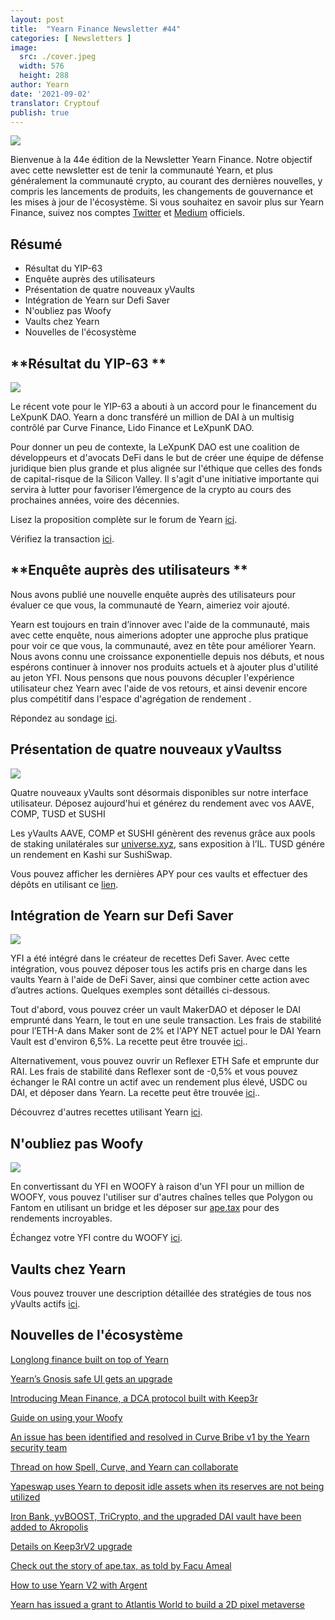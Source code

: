 ```yaml
---
layout: post
title:  "Yearn Finance Newsletter #44"
categories: [ Newsletters ]
image:
  src: ./cover.jpeg
  width: 576
  height: 288
author: Yearn
date: '2021-09-02'
translator: Cryptouf
publish: true
---
```



![](/_posts/_newsletters/Yearn-Finance-Newsletter-44/cover.jpeg?w=880&h=440)

Bienvenue à la 44e édition de la Newsletter Yearn Finance. Notre objectif avec cette newsletter est de tenir la communauté Yearn, et plus généralement la communauté crypto, au courant des dernières nouvelles, y compris les lancements de produits, les changements de gouvernance et les mises à jour de l'écosystème. Si vous souhaitez en savoir plus sur Yearn Finance, suivez nos comptes [Twitter](https://twitter.com/iearnfinance) et [Medium](https://medium.com/iearn) officiels.

## **Résumé**

- Résultat du YIP-63 
- Enquête auprès des utilisateurs 
- Présentation de quatre nouveaux yVaults
- Intégration de Yearn sur Defi Saver
- N'oubliez pas Woofy
- Vaults chez Yearn
- Nouvelles de l'écosystème

## **Résultat du YIP-63 **

![](/_posts/_newsletters/Yearn-Finance-Newsletter-44/image2.jpg?w=1456&h=690)


Le récent vote pour le YIP-63 a abouti à un accord pour le financement du LeXpunK DAO. Yearn a donc transféré un million de DAI à un multisig contrôlé par Curve Finance, Lido Finance et LeXpunK DAO.

Pour donner un peu de contexte, la LeXpunK DAO est une coalition de développeurs et d'avocats DeFi dans le but de créer une équipe de défense juridique bien plus grande et plus alignée sur l'éthique que celles des fonds de capital-risque de la Silicon Valley. Il s'agit d'une initiative importante qui servira à lutter pour favoriser l’émergence de la crypto au cours des prochaines années, voire des décennies.

Lisez la proposition complète sur le forum de Yearn [ici](https://gov.yearn.finance/t/yip-63-fund-builder-first-legal-activism-dao/11280).

Vérifiez la transaction [ici](https://etherscan.io/tx/0x0ec0fc55d6dc51b426a254bf2d6de138b1b9a1c3031f4ab3a7b39439fa004392).



## **Enquête auprès des utilisateurs **


Nous avons publié une nouvelle enquête auprès des utilisateurs pour évaluer ce que vous, la communauté de Yearn, aimeriez voir ajouté.

Yearn est toujours en train d’innover avec l'aide de la communauté, mais avec cette enquête, nous aimerions adopter une approche plus pratique pour voir ce que vous, la communauté, avez en tête pour améliorer Yearn. Nous avons connu une croissance exponentielle depuis nos débuts, et nous espérons continuer à innover nos produits actuels et à ajouter plus d'utilité au jeton YFI. Nous pensons que nous pouvons décupler l'expérience utilisateur chez Yearn avec l'aide de vos retours, et ainsi devenir encore plus compétitif dans l'espace d'agrégation de rendement .

Répondez au sondage [ici](https://yearnfinance.typeform.com/to/ojp3J8gn).



## **Présentation de quatre nouveaux yVaultss**

![](/_posts/_newsletters/Yearn-Finance-Newsletter-44/image3.jpg?w=611&h=298)

Quatre nouveaux yVaults sont désormais disponibles sur notre interface utilisateur. Déposez aujourd'hui et générez du rendement avec vos AAVE, COMP, TUSD et SUSHI

Les yVaults AAVE, COMP et SUSHI génèrent des revenus grâce aux pools de staking unilatérales sur [universe.xyz](https://universe.xyz/polymorphs), sans exposition à l’IL. TUSD génére un rendement en Kashi sur SushiSwap.

Vous pouvez afficher les dernières APY pour ces vaults et effectuer des dépôts en utilisant ce [lien](https://yearn.finance/vaults).



## **Intégration de Yearn sur Defi Saver**

![](/_posts/_newsletters/Yearn-Finance-Newsletter-44/image4.jpg?w=1012&h=506)


YFI a été intégré dans le créateur de recettes Defi Saver. Avec cette intégration, vous pouvez déposer tous les actifs pris en charge dans les vaults Yearn à l'aide de DeFi Saver, ainsi que combiner cette action avec d’autres actions. Quelques exemples sont détaillés ci-dessous.

Tout d'abord, vous pouvez créer un vault MakerDAO et déposer le DAI emprunté dans Yearn, le tout en une seule transaction. Les frais de stabilité pour l’ETH-A dans Maker sont de 2% et l'APY NET actuel pour le DAI Yearn Vault est d'environ 6,5%. La recette peut être trouvée [ici](https://app.defisaver.com/recipes/create?recipe=V3JhcEV0aEFjdGlvbiwyMDtSZWZsZXhlck9wZW5TYWZlQWN0aW9uLEVUSC1BO1JlZmxleGVyU3VwcGx5QWN0aW9uLCQyLHJlY2lwZSxBbGwgYXZhaWxhYmxlO1JlZmxleGVyR2VuZXJhdGVBY3Rpb24sJDIsNjY2NixyZWNpcGU7U2VsbEFjdGlvbiwweDAzYWI0NTg2MzQ5MTBhYWQyMGVmNWYxYzhlZTk2ZjFkNmFjNTQ5MTkscmVjaXBlLDY2NjYsMHhBMGI4Njk5MWM2MjE4YjM2YzFkMTlENGEyZTlFYjBjRTM2MDZlQjQ4LHJlY2lwZSwxO1llYXJuU3VwcGx5QWN0aW9uLDB4QTBiODY5OTFjNjIxOGIzNmMxZDE5RDRhMmU5RWIwY0UzNjA2ZUI0OCxyZWNpcGUsQWxsIGF2YWlsYWJsZSx3YWxsZXQ%3D)..

Alternativement, vous pouvez ouvrir un Reflexer ETH Safe et emprunte dur RAI. Les frais de stabilité dans Reflexer sont de -0,5% et vous pouvez échanger le RAI contre un actif avec un rendement plus élevé, USDC ou DAI, et déposer dans Yearn. La recette peut être trouvée [ici](https://app.defisaver.com/recipes/create?recipe=V3JhcEV0aEFjdGlvbiwyMDtSZWZsZXhlck9wZW5TYWZlQWN0aW9uLEVUSC1BO1JlZmxleGVyU3VwcGx5QWN0aW9uLCQyLHJlY2lwZSxBbGwgYXZhaWxhYmxlO1JlZmxleGVyR2VuZXJhdGVBY3Rpb24sJDIsNjY2NixyZWNpcGU7U2VsbEFjdGlvbiwweDAzYWI0NTg2MzQ5MTBhYWQyMGVmNWYxYzhlZTk2ZjFkNmFjNTQ5MTkscmVjaXBlLDY2NjYsMHhBMGI4Njk5MWM2MjE4YjM2YzFkMTlENGEyZTlFYjBjRTM2MDZlQjQ4LHJlY2lwZSwxO1llYXJuU3VwcGx5QWN0aW9uLDB4QTBiODY5OTFjNjIxOGIzNmMxZDE5RDRhMmU5RWIwY0UzNjA2ZUI0OCxyZWNpcGUsQWxsIGF2YWlsYWJsZSx3YWxsZXQ%3D)..

Découvrez d'autres recettes utilisant Yearn [ici](https://app.defisaver.com/).



## **N'oubliez pas Woofy**

![](/_posts/_newsletters/Yearn-Finance-Newsletter-44/image5.jpg?w=986&h=1251)

En convertissant du YFI en WOOFY à raison d'un YFI pour un million de WOOFY, vous pouvez l'utiliser sur d'autres chaînes telles que Polygon ou Fantom en utilisant un bridge et les déposer sur [ape.tax](https://ape.tax/) pour des rendements incroyables.

Échangez votre YFI contre du WOOFY [ici](https://woofy.finance/).


## Vaults chez Yearn

Vous pouvez trouver une description détaillée des stratégies de tous nos yVaults actifs [ici](https://medium.com/yearn-state-of-the-vaults/the-vaults-at-yearn-9237905ffed3).


## Nouvelles de l'écosystème

[Longlong finance built on top of Yearn](https://twitter.com/longlongfinance/status/1424889905877069826)

[Yearn’s Gnosis safe UI gets an upgrade](https://twitter.com/seanmacaonghais/status/1427229450773618695?s=21)

[Introducing Mean Finance, a DCA protocol built with Keep3r](https://twitter.com/mean_fi/status/1422947694444785666?s=21)

[Guide on using your Woofy ](https://twitter.com/cryptannews/status/1426489521911177217?s=21)

[An issue has been identified and resolved in Curve Bribe v1 by the Yearn security team](https://twitter.com/bantg/status/1426629982328180737?s=21)

[Thread on how Spell, Curve, and Yearn can collaborate](https://twitter.com/danielesesta/status/1426547097415913476?s=21)

[Yapeswap uses Yearn to deposit idle assets when its reserves are not being utilized](https://twitter.com/yapeswap/status/1427270229839605761)

[Iron Bank, yvBOOST, TriCrypto, and the upgraded DAI vault have been added to Akropolis](https://twitter.com/akropolisio/status/1427258414229442563)

[Details on Keep3rV2 upgrade](https://twitter.com/AndreCronjeTech/status/1429021091218006023)

[Check out the story of ape.tax, as told by Facu Ameal](https://twitter.com/fameal/status/1428382076064174080?s=20)

[How to use Yearn V2 with Argent](https://twitter.com/argentHQ/status/1431205382865760257)

[Yearn has issued a grant to Atlantis World to build a 2D pixel metaverse](https://twitter.com/iearnfinance/status/1432387438014435332)
